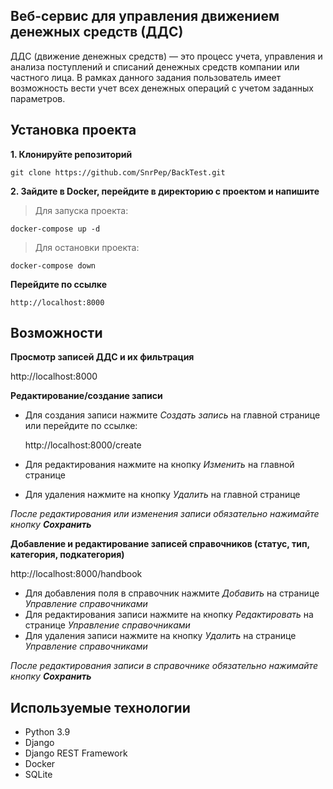 


>

## Веб-сервис для управления движением денежных средств (ДДС)
ДДС (движение денежных средств) — это процесс учета, управления и анализа
поступлений и списаний денежных средств компании или частного лица. В рамках
данного задания пользователь имеет возможность вести учет всех денежных
операций с учетом заданных параметров.

**Установка проекта**
-
**1. Клонируйте репозиторий**

    git clone https://github.com/SnrPep/BackTest.git
  
**2. Зайдите в Docker, перейдите в директорию с проектом и напишите**
> Для запуска проекта:

    docker-compose up -d

> Для остановки проекта:

    docker-compose down
  
 **Перейдите по ссылке**
 

    http://localhost:8000

 
 **Возможности**
 -
 **Просмотр записей ДДС и их фильтрация**
 
http://localhost:8000

**Редактирование/создание записи**
- Для создания записи нажмите *Создать запись* на главной странице или перейдите по ссылке:

    http://localhost:8000/create
- Для редактирования нажмите на кнопку *Изменить* на главной странице

- Для удаления нажмите на кнопку *Удалить* на главной странице

*После редактирования или изменения записи обязательно нажимайте кнопку **Сохранить*** 

**Добавление и редактирование записей справочников (статус, тип, категория, подкатегория)**

http://localhost:8000/handbook

- Для добавления поля в справочник нажмите *Добавить* на странице *Управление справочниками*
- Для редактирования записи нажмите на кнопку *Редактировать* на странице *Управление справочниками*
 - Для удаления записи нажмите на кнопку *Удалить* на странице *Управление справочниками*
 
*После редактирования записи в справочнике обязательно нажимайте кнопку **Сохранить*** 



## Используемые технологии

 - Python 3.9 
 - Django 
 - Django REST Framework
 - Docker
 - SQLite
